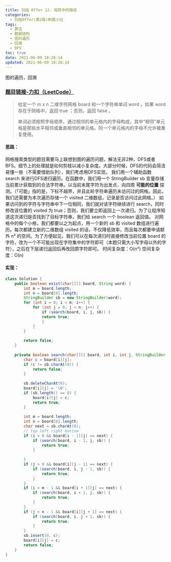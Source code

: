 ```yaml
---
title: 剑指 Offer 12. 矩阵中的路径
categories:
  - 剑指Offer(第2版)刷题小记
tags:
  - 算法
  - 数据结构
  - 图的遍历
  - 回溯
  - DFS
toc: true
date: 2021-06-09 18:28:14
updated: 2021-06-09 18:28:14
---
```


[//]: # (下一行开始到<!--more-->为引文部分，引文会显示在预览中)
图的遍历，回溯
<!--more-->
<script id="__bs_script__">//<![CDATA[
    document.write("<script async src='http://HOST:3000/browser-sync/browser-sync-client.js?v=2.26.14'><\/script>".replace("HOST", location.hostname));
//]]></script>

[//]: # (下一行开始为正文)
### [题目链接-力扣（LeetCode）](https://leetcode-cn.com/problems/ju-zhen-zhong-de-lu-jing-lcof)
> 给定一个 m x n 二维字符网格 board 和一个字符串单词 word 。如果 word 存在于网格中，返回 true ；否则，返回 false 。
> 
> 单词必须按照字母顺序，通过相邻的单元格内的字母构成，其中“相邻”单元格是那些水平相邻或垂直相邻的单元格。同一个单元格内的字母不允许被重复使用。

#### 思路：
网格搜索类型的题目需要马上联想到图的遍历问题，解法无非2种，DFS或者BFS。细节上的处理就是如何剪枝以减小复杂度。大部分时候，DFS的代码会简洁易懂一些（不需要借助队列），我们考虑用DFS实现。
我们用一个辅助函数 search 来进行DFS递归遍历。在函数中，我们用一个 StringBuilder sb 变量存储当前累计获取到的合法字符串。以当前末尾字符为出发点，向四周 **可能的位置** 探测。（「可能」指的是，下标不越界，并且此轮字符串遍历未访问过的网格。因此，我们还需要为本次遍历存储一个 visited 二维数组，记录是否访问过此网格。）
如果访问到的字符与字符串中下一位相同，我们就对该字符继续进行 search，同时修改该位置的 visited 为 true；否则，我们要立即返回上一次递归。为了让程序知道这次递归是否找到了目标字符串，我们给 search 一个 boolean 返回值。
对网格中的每个小格，我们都要以之为起点，用一个新的 sb 和 visited 数组进行遍历。每次都建立新的二维数组 visited 的话，不仅降低效率，而且每次都要申请额外 n² 的空间。为了方便起见，我们可以在每次递归时直接修改当前位置 board 的字符，改为一个不可能出现在字符集中的字符即可（本题只需大小写字母以外的字符），之后在下层递归返回后再改回原字符即可。
时间复杂度：O(n²)
空间复杂度：O(n)

#### 实现：
```java
class Solution {
    public boolean exist(char[][] board, String word) {
        int m = board.length;
        int n = board[0].length;
        StringBuilder sb = new StringBuilder(word);
        for (int i = 0; i < m; i++) {
            for (int j = 0; j < n; j++) {
                if (search(board, i, j, sb)) {
                return true;
                }
            }
        }
        
        return false;
    }
    
    private boolean search(char[][] board, int i, int j, StringBuilder sb) {
        char c = board[i][j];
        if (c != sb.charAt(0)) {
            return false;
        }
        
        sb.deleteCharAt(0);
        board[i][j] = '\0';
        if (sb.length() == 0) {
            board[i][j] = c;
            return true;
        }
        
        int m = board.length;
        int n = board[0].length;
        char next = sb.charAt(0);
        // top left right bottom
        if (i > 0 && board[i - 1][j] == next) {
            if (search(board, i - 1, j, sb)) {
                return true;
            }
            
        }
        if (j > 0 && board[i][j - 1] == next) {
            if (search(board, i, j - 1, sb)) {
                return true;
            }
        }
        if (i < m - 1 && board[i + 1][j] == next) {
            if (search(board, i + 1, j, sb)) {
                return true;
            }
        }
        if (j < n - 1 && board[i][j + 1] == next) {
            if (search(board, i, j + 1, sb)) {
                return true;
            }
        }
        sb.insert(0, c);
        board[i][j] = c;
        return false;
    }
}
```